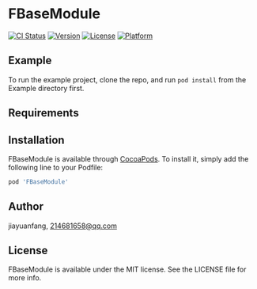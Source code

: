 # FBaseModule

[![CI Status](https://img.shields.io/travis/jiayuanfang/FBaseModule.svg?style=flat)](https://travis-ci.org/jiayuanfang/FBaseModule)
[![Version](https://img.shields.io/cocoapods/v/FBaseModule.svg?style=flat)](https://cocoapods.org/pods/FBaseModule)
[![License](https://img.shields.io/cocoapods/l/FBaseModule.svg?style=flat)](https://cocoapods.org/pods/FBaseModule)
[![Platform](https://img.shields.io/cocoapods/p/FBaseModule.svg?style=flat)](https://cocoapods.org/pods/FBaseModule)

## Example

To run the example project, clone the repo, and run `pod install` from the Example directory first.

## Requirements

## Installation

FBaseModule is available through [CocoaPods](https://cocoapods.org). To install
it, simply add the following line to your Podfile:

```ruby
pod 'FBaseModule'
```

## Author

jiayuanfang, 214681658@qq.com

## License

FBaseModule is available under the MIT license. See the LICENSE file for more info.
